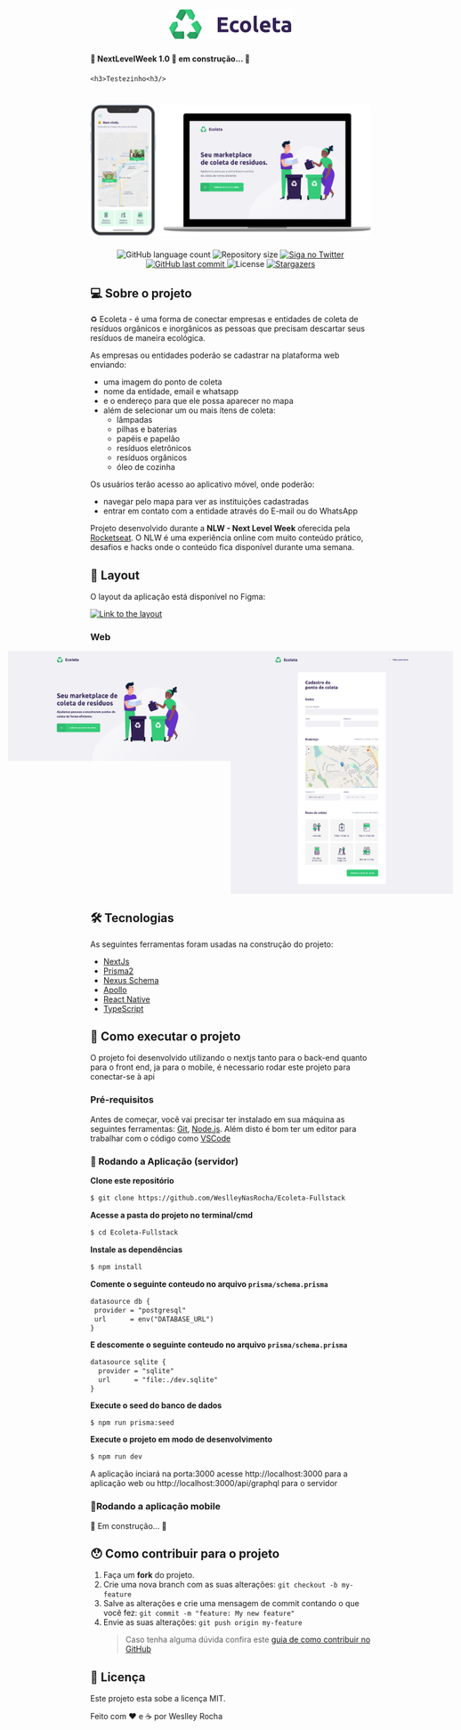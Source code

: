 <h1 align="center"> 
  <img alt="Ecoleta" title="Ecoleta" src=".github/ecoleta.svg" width="220px" />
	<h4>🚧 NextLevelWeek 1.0 🚀 em construção... 🚧</h4>
	
	<h3>Testezinho<h3/>
</h1>

<h1 align="center">
    <img alt="NextLevelWeek" title="#NextLevelWeek" src=".github/banner.png" />
</h1>

<p align="center">
  <img alt="GitHub language count" src="https://img.shields.io/github/languages/count/WeslleyNasRocha/Ecoleta-Fullstack?color=%2304D361">

  <img alt="Repository size" src="https://img.shields.io/github/repo-size/WeslleyNasRocha/Ecoleta-Fullstack">

  <a href="https://www.twitter.com/ueslu/">
    <img alt="Siga no Twitter" src="https://img.shields.io/twitter/url?url=https%3A%2F%2Fgithub.com%2WeslleyNasRocha%2FEcoleta-Fullstack">
  </a>
	
  
  <a href="https://github.com/WeslleyNasRocha/Ecoleta-Fullstack/commits/master">
    <img alt="GitHub last commit" src="https://img.shields.io/github/last-commit/WeslleyNasRocha/Ecoleta-Fullstack">
  </a>

  <img alt="License" src="https://img.shields.io/badge/license-MIT-brightgreen">
   <a href="https://github.com/WeslleyNasRocha/Ecoleta-Fullstack/stargazers">
    <img alt="Stargazers" src="https://img.shields.io/github/stars/WeslleyNasRocha/Ecoleta-Fullstack?style=social">
  </a>
</p>

## 💻 Sobre o projeto

♻️ Ecoleta - é uma forma de conectar empresas e entidades de coleta de resíduos orgânicos e inorgânicos as pessoas que precisam descartar seus resíduos de maneira ecológica.

As empresas ou entidades poderão se cadastrar na plataforma web enviando:

- uma imagem do ponto de coleta
- nome da entidade, email e whatsapp
- e o endereço para que ele possa aparecer no mapa
- além de selecionar um ou mais ítens de coleta:
  - lâmpadas
  - pilhas e baterias
  - papéis e papelão
  - resíduos eletrônicos
  - resíduos orgânicos
  - óleo de cozinha

Os usuários terão acesso ao aplicativo móvel, onde poderão:

- navegar pelo mapa para ver as instituições cadastradas
- entrar em contato com a entidade através do E-mail ou do WhatsApp

Projeto desenvolvido durante a **NLW - Next Level Week** oferecida pela [Rocketseat](rocketseat).
O NLW é uma experiência online com muito conteúdo prático, desafios e hacks onde o conteúdo fica disponível durante uma semana.

## 🎨 Layout

O layout da aplicação está disponível no Figma:

<a href="https://www.figma.com/file/9TlOcj6l7D05fZhU12xWT3/Ecoleta-(Booster)">
  <img alt="Link to the layout" src="https://img.shields.io/badge/Acessar%20Layout%20-Figma-%2304D361">
</a>

### Web

<p align="center" style="display: flex; align-items: flex-start; justify-content: center;">
  <img alt="NextLevelWeek" title="#NextLevelWeek" src=".github/home.png" width="400px">

  <img alt="NextLevelWeek" title="#NextLevelWeek" src=".github/cadastro.png" width="400px">
</p>

## 🛠 Tecnologias

As seguintes ferramentas foram usadas na construção do projeto:

- [NextJs][next]
- [Prisma2][prisma]
- [Nexus Schema][nexus-schema]
- [Apollo][apollo]
- [React Native][rn]
- [TypeScript][typescript]

## 🚀 Como executar o projeto

O projeto foi desenvolvido utilizando o nextjs tanto para o back-end quanto para o front end, ja para o mobile, é necessario rodar este projeto para conectar-se à api

### Pré-requisitos

Antes de começar, você vai precisar ter instalado em sua máquina as seguintes ferramentas:
[Git](https://git-scm.com), [Node.js][nodejs].
Além disto é bom ter um editor para trabalhar com o código como [VSCode][vscode]

### 🎲 Rodando a Aplicação (servidor)

**Clone este repositório**

```bash
$ git clone https://github.com/WeslleyNasRocha/Ecoleta-Fullstack
```

**Acesse a pasta do projeto no terminal/cmd**

```bash
$ cd Ecoleta-Fullstack
```

**Instale as dependências**

```bash
$ npm install
```

**Comente o seguinte conteudo no arquivo `prisma/schema.prisma`**

```prisma
datasource db {
 provider = "postgresql"
 url      = env("DATABASE_URL")
}
```

**E descomente o seguinte conteudo no arquivo `prisma/schema.prisma`**

```prisma
datasource sqlite {
  provider = "sqlite"
  url      = "file:./dev.sqlite"
}
```

**Execute o seed do banco de dados**

```bash
$ npm run prisma:seed
```

**Execute o projeto em modo de desenvolvimento**

```bash
$ npm run dev
```

A aplicação inciará na porta:3000 acesse http://localhost:3000 para a aplicação web ou http://localhost:3000/api/graphql para o servidor

### 📱Rodando a aplicação mobile

🚧 Em construção... 🚧

## 😯 Como contribuir para o projeto

1. Faça um **fork** do projeto.
2. Crie uma nova branch com as suas alterações: `git checkout -b my-feature`
3. Salve as alterações e crie uma mensagem de commit contando o que você fez: `git commit -m "feature: My new feature"`
4. Envie as suas alterações: `git push origin my-feature`
   > Caso tenha alguma dúvida confira este [guia de como contribuir no GitHub](https://github.com/firstcontributions/first-contributions)

## 📝 Licença

Este projeto esta sobe a licença MIT.

Feito com ❤️ e ☕ por Weslley Rocha

[nodejs]: https://nodejs.org/
[typescript]: https://www.typescriptlang.org/
[next]: https://nextjs.org/
[prisma]: https://www.prisma.io/
[nexus-schema]: https://nexus.js.org/
[apollo]: https://www.apollographql.com/
[rn]: https://facebook.github.io/react-native/
[yarn]: https://yarnpkg.com/
[vscode]: https://code.visualstudio.com/
[vceditconfig]: https://marketplace.visualstudio.com/items?itemName=EditorConfig.EditorConfig
[license]: https://opensource.org/licenses/MIT
[vceslint]: https://marketplace.visualstudio.com/items?itemName=dbaeumer.vscode-eslint
[prettier]: https://marketplace.visualstudio.com/items?itemName=esbenp.prettier-vscode
[rocketseat]: https://rocketseat.com.br
